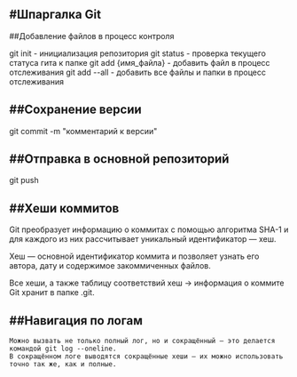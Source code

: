 #Шпаргалка Git
--
##Добавление файлов в процесс контроля


git init - инициализация репозитория
git status - проверка текущего статуса гита к папке
git add {имя_файла} - добавить файл в процесс отслеживания
git add --all - добавить все файлы и папки в процесс отслеживания


##Сохранение версии 
--
git commit -m "комментарий к версии"


##Отправка в основной репозиторий
--
git push 


##Хеши коммитов
--
Git преобразует информацию о коммитах с помощью алгоритма SHA-1 и для каждого из них рассчитывает уникальный идентификатор — хеш.


Хеш — основной идентификатор коммита и позволяет узнать его автора, дату и содержимое закоммиченных файлов.


Все хеши, а также таблицу соответствий хеш → информация о коммите Git хранит в папке .git.


##Навигация по логам
--
    Можно вызвать не только полный лог, но и сокращённый — это делается командой git log --oneline.
    В сокращённом логе выводятся сокращённые хеши — их можно использовать точно так же, как и полные.